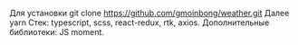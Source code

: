 Для установки git clone https://github.com/gmoinbong/weather.git
Далее yarn
Стек: typescript, scss, react-redux, rtk, axios. 
Дополнительные библиотеки: JS moment.
